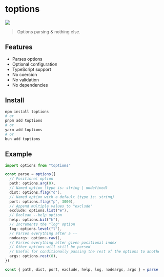 # toptions

<a href="https://www.npmjs.com/package/toptions"><img src="https://img.shields.io/npm/v/toptions?style=flat-square"></a>

> Options parsing & nothing else.

## Features

- Parses options
- Optional configuration
- TypeScript support
- No coercion
- No validation
- No dependencies

## Install

```sh
npm install toptions
# or
pnpm add toptions
# or
yarn add toptions
# or
bun add toptions
```

## Example

```ts
import options from "toptions"

const parse = options({
  // Positional option
  path: options.arg(0),
  // Named option (type is: string | undefined)
  dist: options.flag("d"),
  // Named option with a default (type is: string)
  port: options.flag("p", 3000),
  // Append multiple values to "exclude"
  exclude: options.list("e"),
  // Boolean --help option
  help: options.bit("h"),
  // Increments the "log" option
  log: options.level("l"),
  // Parses everything after a --
  nodeargs: options.raw(),
  // Parses everything after given positional index
  // Other options will still be parsed
  // Useful for conditionally passing the rest of the options to another command
  args: options.rest(0),
})

const { path, dist, port, exclude, help, log, nodeargs, args } = parse(process.argv.slice(2))
```
